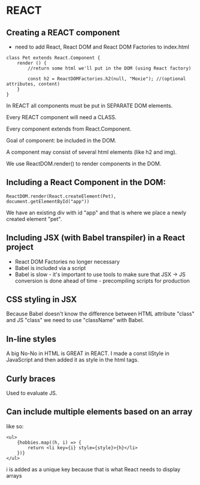 # REACT

## Creating a REACT component

- need to add React, React DOM and React DOM Factories to index.html
```
class Pet extends React.Component {
    render () {
        //return some html we'll put in the DOM (using React factory)

        const h2 = ReactDOMFactories.h2(null, "Moxie"); //(optional attributes, content)
    }
}

```

In REACT all components must be put in SEPARATE DOM elements.

Every REACT component will need a CLASS.

Every component extends from React.Component.

Goal of component: be included in the DOM.

A component may consist of several html elements (like h2 and img).

We use ReactDOM.render() to render components in the DOM.

## Including a React Component in the DOM:

```
ReactDOM.render(React.createElement(Pet), document.getElementById("app"))
```
We have an existing div with id "app" and that is where we place a newly created element "pet".

## Including JSX (with Babel transpiler) in a React project

- React DOM Factories no longer necessary
- Babel is included via a script
- Babel is slow - it's important to use tools to make sure that JSX -> JS conversion is done ahead of time - precompiling scripts for production

## CSS styling in JSX

Because Babel doesn't know the difference between HTML attribute "class" and JS "class" we need to use "className" with Babel.

## In-line styles

A big No-No in HTML is GREAT in REACT.
I made a const liStyle in JavaScript and then added it as style in the html tags. 

## Curly braces

Used to evaluate JS. 

## Can include multiple elements based on an array

like so:

```
<ul>
    {hobbies.map((h, i) => {
        return <li key={i} style={style}>{h}</li>
    })}
</ul>
```
i is added as a unique key because that is what React needs to display arrays